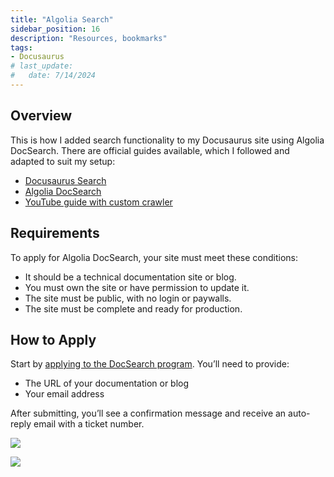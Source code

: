 ```yaml
---
title: "Algolia Search"
sidebar_position: 16
description: "Resources, bookmarks"
tags: 
- Docusaurus
# last_update:
#   date: 7/14/2024
---
```




## Overview

This is how I added search functionality to my Docusaurus site using Algolia DocSearch. There are official guides available, which I followed and adapted to suit my setup:

- [Docusaurus Search](https://docusaurus.io/docs/search)  
- [Algolia DocSearch](https://docsearch.algolia.com/docs/what-is-docsearch)  
- [YouTube guide with custom crawler](https://www.youtube.com/watch?app=desktop&v=F_jqADu-izk)

## Requirements

To apply for Algolia DocSearch, your site must meet these conditions:

- It should be a technical documentation site or blog.
- You must own the site or have permission to update it.
- The site must be public, with no login or paywalls.
- The site must be complete and ready for production.

## How to Apply

Start by [applying to the DocSearch program](https://docsearch.algolia.com/apply/). You’ll need to provide:

- The URL of your documentation or blog  
- Your email address  

After submitting, you’ll see a confirmation message and receive an auto-reply email with a ticket number.

<div class="img-center">  

<img src="/img/docs/Screenshot-2025-04-17-100913.png" />

</div>


<div class="img-center"> 

![](/img/docs/Screenshot-2025-04-17-100913.png)

</div>


